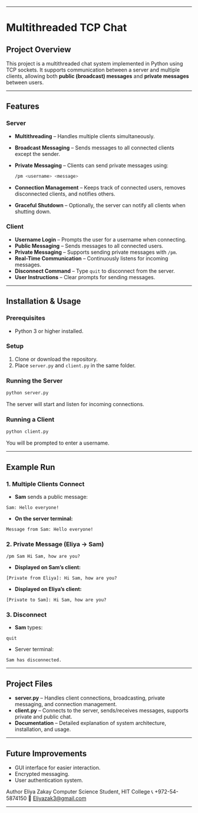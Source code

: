 
---

# Multithreaded TCP Chat

##  Project Overview

This project is a multithreaded chat system implemented in Python using TCP sockets.
It supports communication between a server and multiple clients, allowing both **public (broadcast) messages** and **private messages** between users.

---

##  Features

###  Server

* **Multithreading** – Handles multiple clients simultaneously.
* **Broadcast Messaging** – Sends messages to all connected clients except the sender.
* **Private Messaging** – Clients can send private messages using:

  ```bash
  /pm <username> <message>
  ```
* **Connection Management** – Keeps track of connected users, removes disconnected clients, and notifies others.
* **Graceful Shutdown** – Optionally, the server can notify all clients when shutting down.

###  Client

* **Username Login** – Prompts the user for a username when connecting.
* **Public Messaging** – Sends messages to all connected users.
* **Private Messaging** – Supports sending private messages with `/pm`.
* **Real-Time Communication** – Continuously listens for incoming messages.
* **Disconnect Command** – Type `quit` to disconnect from the server.
* **User Instructions** – Clear prompts for sending messages.

---

##  Installation & Usage

### Prerequisites

* Python 3 or higher installed.

### Setup

1. Clone or download the repository.
2. Place `server.py` and `client.py` in the same folder.

### Running the Server

```bash
python server.py
```

The server will start and listen for incoming connections.

### Running a Client

```bash
python client.py
```

You will be prompted to enter a username.

---

##  Example Run

### 1. Multiple Clients Connect

* **Sam** sends a public message:

```
Sam: Hello everyone!
```

* **On the server terminal:**

```
Message from Sam: Hello everyone!
```

### 2. Private Message (Eliya → Sam)

```
/pm Sam Hi Sam, how are you?
```

* **Displayed on Sam’s client:**

```
[Private from Eliya]: Hi Sam, how are you?
```

* **Displayed on Eliya’s client:**

```
[Private to Sam]: Hi Sam, how are you?
```

### 3. Disconnect

* **Sam** types:

```
quit
```

* Server terminal:

```
Sam has disconnected.
```

---

##  Project Files

* **server.py** – Handles client connections, broadcasting, private messaging, and connection management.
* **client.py** – Connects to the server, sends/receives messages, supports private and public chat.
* **Documentation** – Detailed explanation of system architecture, installation, and usage.

---

##  Future Improvements

* GUI interface for easier interaction.
* Encrypted messaging.
* User authentication system.

Author
Eliya Zakay
Computer Science Student, HIT College
📞 +972-54-5874150
📧 Eliyazak3@gmail.com




---

